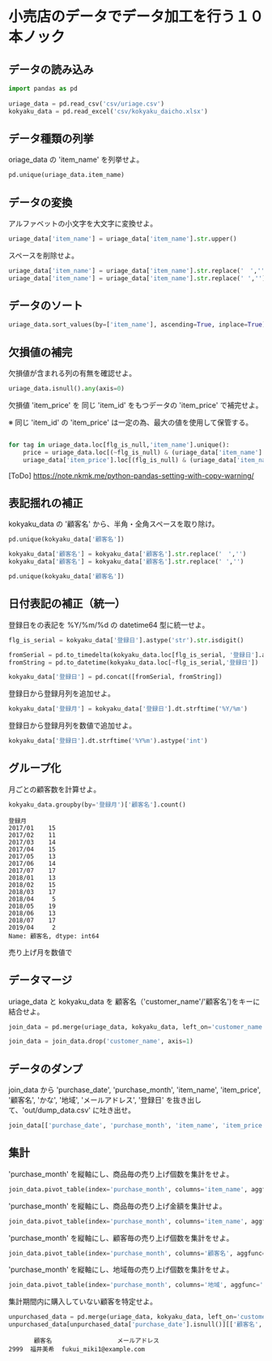 # 小売店のデータでデータ加工を行う１０本ノック

## データの読み込み


```python
import pandas as pd
 
uriage_data = pd.read_csv('csv/uriage.csv')
kokyaku_data = pd.read_excel('csv/kokyaku_daicho.xlsx') 
```

## データ種類の列挙
oriage_data の 'item_name' を列挙せよ。

```python
pd.unique(uriage_data.item_name)
```
## データの変換
アルファベットの小文字を大文字に変換せよ。

```python
uriage_data['item_name'] = uriage_data['item_name'].str.upper()
```

スペースを削除せよ。
```python
uriage_data['item_name'] = uriage_data['item_name'].str.replace('　','')
uriage_data['item_name'] = uriage_data['item_name'].str.replace(' ','') 
```

## データのソート
```python
uriage_data.sort_values(by=['item_name'], ascending=True, inplace=True)  
```

## 欠損値の補完
欠損値が含まれる列の有無を確認せよ。

```python
uriage_data.isnull().any(axis=0)
```

欠損値 'item_price' を 同じ 'item_id' をもつデータの 'item_price' で補完せよ。

※ 同じ 'item_id' の 'item_price' は一定の為、最大の値を使用して保管する。

```python

for tag in uriage_data.loc[flg_is_null,'item_name'].unique():
    price = uriage_data.loc[(~flg_is_null) & (uriage_data['item_name'] == tag), 'item_price'].max()
    uriage_data['item_price'].loc[(flg_is_null) & (uriage_data['item_name'] == tag)] = price 

```

[ToDo] https://note.nkmk.me/python-pandas-setting-with-copy-warning/

## 表記揺れの補正
kokyaku_data の '顧客名' から、半角・全角スペースを取り除け。

```python
pd.unique(kokyaku_data['顧客名'])

kokyaku_data['顧客名'] = kokyaku_data['顧客名'].str.replace('　','')
kokyaku_data['顧客名'] = kokyaku_data['顧客名'].str.replace(' ','')

pd.unique(kokyaku_data['顧客名'])
```

## 日付表記の補正（統一）
登録日をの表記を %Y/%m/%d の datetime64 型に統一せよ。

```python
flg_is_serial = kokyaku_data['登録日'].astype('str').str.isdigit() 

fromSerial = pd.to_timedelta(kokyaku_data.loc[flg_is_serial, '登録日'].astype('float'), unit='D') + pd.to_datetime('1900/01/01')
fromString = pd.to_datetime(kokyaku_data.loc[~flg_is_serial,'登録日']) 

kokyaku_data['登録日'] = pd.concat([fromSerial, fromString]) 
```

登録日から登録月列を追加せよ。

```python
kokyaku_data['登録月'] = kokyaku_data['登録日'].dt.strftime('%Y/%m')
```

登録日から登録月列を数値で追加せよ。
```python
kokyaku_data['登録日'].dt.strftime('%Y%m').astype('int')
```


## グループ化
月ごとの顧客数を計算せよ。

```python
kokyaku_data.groupby(by='登録月')['顧客名'].count()
```

```
登録月
2017/01    15
2017/02    11
2017/03    14
2017/04    15
2017/05    13
2017/06    14
2017/07    17
2018/01    13
2018/02    15
2018/03    17
2018/04     5
2018/05    19
2018/06    13
2018/07    17
2019/04     2
Name: 顧客名, dtype: int64
```

売り上げ月を数値で

## データマージ
uriage_data と kokyaku_data を 顧客名（'customer_name'/'顧客名')をキーに結合せよ。

```python
join_data = pd.merge(uriage_data, kokyaku_data, left_on='customer_name', right_on='顧客名', how='left')

join_data = join_data.drop('customer_name', axis=1)

```

## データのダンプ
join_data から 'purchase_date', 'purchase_month', 'item_name', 'item_price', '顧客名', 'かな', '地域', 'メールアドレス', '登録日' を抜き出して、'out/dump_data.csv' に吐き出せ。

```python
join_data[['purchase_date', 'purchase_month', 'item_name', 'item_price', '顧客名', 'かな', '地域', 'メールアドレス', '登録日']].to_csv('out/dump_data.csv', index=False) 
```

## 集計
'purchase_month' を縦軸にし、商品毎の売り上げ個数を集計をせよ。

```python
join_data.pivot_table(index='purchase_month', columns='item_name', aggfunc='size', fill_value=0)
```

'purchase_month' を縦軸にし、商品毎の売り上げ金額を集計せよ。

```python
join_data.pivot_table(index='purchase_month', columns='item_name', aggfunc='sum', fill_value=0)
```

'purchase_month' を縦軸にし、顧客毎の売り上げ個数を集計をせよ。

```python
join_data.pivot_table(index='purchase_month', columns='顧客名', aggfunc='size', fill_value=0) 
```

'purchase_month' を縦軸にし、地域毎の売り上げ個数を集計をせよ。
```python
join_data.pivot_table(index='purchase_month', columns='地域', aggfunc='size', fill_value=0) 
```

集計期間内に購入していない顧客を特定せよ。

```python
unpurchased_data = pd.merge(uriage_data, kokyaku_data, left_on='customer_name', right_on='顧客名', how='right')
unpurchased_data[unpurchased_data['purchase_date'].isnull()][['顧客名','メールアドレス']]
```
```
       顧客名                  メールアドレス
2999  福井美希  fukui_miki1@example.com
```